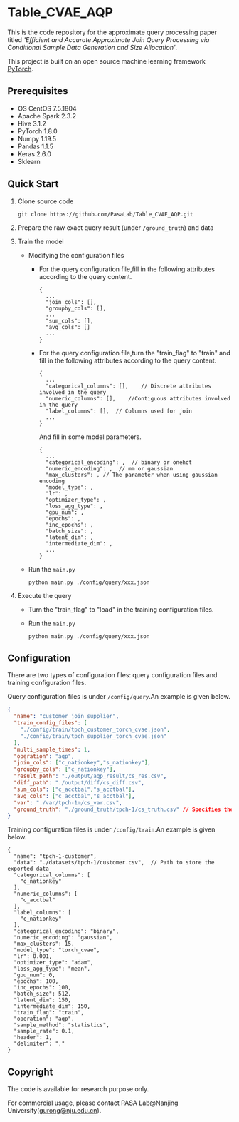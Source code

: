 # Table_CVAE_AQP

This is the code repository for the approximate query processing paper titled *'Efficient and Accurate Approximate Join Query Processing via Conditional Sample Data Generation and Size Allocation'*.

This project is built on an open source machine learning framework [PyTorch](https://pytorch.org/). 

## Prerequisites

* OS CentOS 7.5.1804
* Apache Spark 2.3.2
* Hive 3.1.2
* PyTorch 1.8.0
* Numpy 1.19.5
* Pandas 1.1.5
* Keras 2.6.0
* Sklearn

## Quick Start

1. Clone source code

    ```
    git clone https://github.com/PasaLab/Table_CVAE_AQP.git
    ```

2. Prepare the raw exact query result (under `/ground_truth`) and data

3. Train the model

    * Modifying the configuration files

        * For the query configuration file,fill in the following attributes according to the query content.

            ```
            {
              ...
              "join_cols": [],
              "groupby_cols": [], 
              ...
              "sum_cols": [],
              "avg_cols": []
              ...
            }
            ```

        * For the query configuration file,turn the "train_flag" to "train" and fill in the following attributes according to the query content.

            ```
            {
              ...
              "categorical_columns": [],	// Discrete attributes involved in the query
              "numeric_columns": [],	//Contiguous attributes involved in the query
              "label_columns": [],	// Columns used for join
              ...
            }
            ```

            And fill in some model parameters.

            ```
            {
              ...
              "categorical_encoding": ,  // binary or onehot
              "numeric_encoding": ,  // mm or gaussian
              "max_clusters": , // The parameter when using gaussian encoding
              "model_type": ,
              "lr": ,
              "optimizer_type": ,
              "loss_agg_type": ,
              "gpu_num": ,
              "epochs": ,
              "inc_epochs": , 
              "batch_size": ,
              "latent_dim": ,
              "intermediate_dim": ,
              ...
            }
            ```

    * Run the `main.py`

        ```shell
        python main.py ./config/query/xxx.json
        ```

4. Execute the query

    * Turn the "train_flag" to "load" in the training configuration files.

    * Run the `main.py`

        ```shell
        python main.py ./config/query/xxx.json
        ```

## Configuration

There are two types of configuration files: query configuration files and training configuration files.

Query configuration files is under `/config/query`.An example is given below.

```json
{
  "name": "customer_join_supplier",
  "train_config_files": [
    "./config/train/tpch_customer_torch_cvae.json", 
    "./config/train/tpch_supplier_torch_cvae.json"
  ],
  "multi_sample_times": 1,
  "operation": "aqp",
  "join_cols": ["c_nationkey","s_nationkey"],
  "groupby_cols": ["c_nationkey"], 
  "result_path": "./output/aqp_result/cs_res.csv",
  "diff_path": "./output/diff/cs_diff.csv", 
  "sum_cols": ["c_acctbal","s_acctbal"],
  "avg_cols": ["c_acctbal","s_acctbal"],
  "var": "./var/tpch-1m/cs_var.csv",
  "ground_truth": "./ground_truth/tpch-1/cs_truth.csv" // Specifies the raw exact query result
}
```

Training configuration files  is under `/config/train`.An example is given below.

```shell
{
  "name": "tpch-1-customer", 
  "data": "./datasets/tpch-1/customer.csv",  // Path to store the exported data
  "categorical_columns": [
    "c_nationkey"
  ],
  "numeric_columns": [
    "c_acctbal"
  ],
  "label_columns": [ 
    "c_nationkey"
  ],
  "categorical_encoding": "binary",  
  "numeric_encoding": "gaussian", 
  "max_clusters": 15, 
  "model_type": "torch_cvae",
  "lr": 0.001,
  "optimizer_type": "adam",
  "loss_agg_type": "mean",
  "gpu_num": 0,
  "epochs": 100,
  "inc_epochs": 100, 
  "batch_size": 512,
  "latent_dim": 150,
  "intermediate_dim": 150,
  "train_flag": "train",  
  "operation": "aqp",
  "sample_method": "statistics",
  "sample_rate": 0.1,
  "header": 1,
  "delimiter": ","
}
```

## Copyright

The code is available for research purpose only.

For commercial usage, please contact PASA Lab@Nanjing University(gurong@nju.edu.cn).